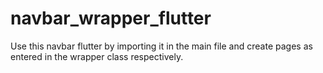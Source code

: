 # navbar_wrapper_flutter
Use this navbar flutter by importing it in the main file and create pages as entered in the wrapper class respectively.

